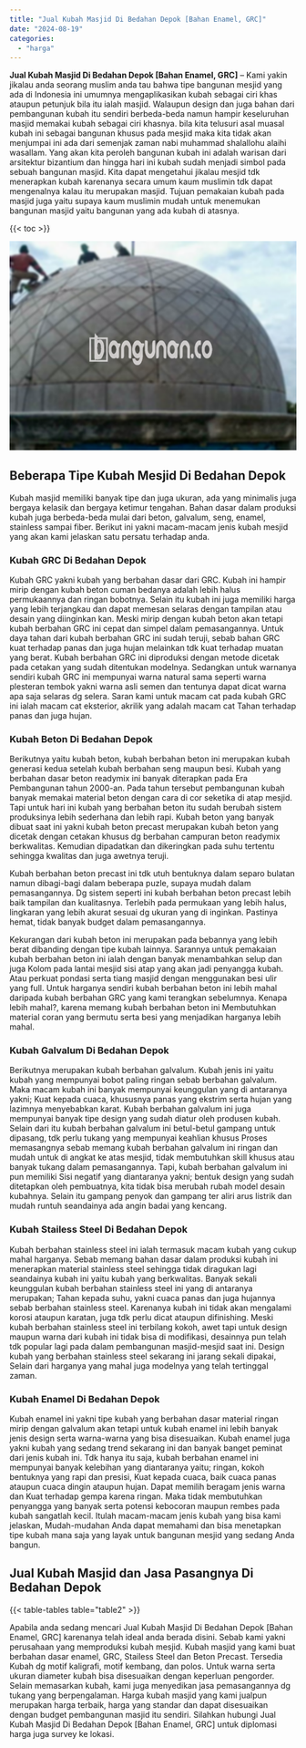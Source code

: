 ```yaml
---
title: "Jual Kubah Masjid Di Bedahan Depok [Bahan Enamel, GRC]"
date: "2024-08-19"
categories: 
  - "harga"
---
```


**Jual Kubah Masjid Di Bedahan Depok \[Bahan Enamel, GRC\]** – Kami yakin jikalau anda seorang muslim anda tau bahwa tipe bangunan mesjid yang ada di Indonesia ini umumnya mengaplikasikan kubah sebagai ciri khas ataupun petunjuk bila itu ialah masjid. Walaupun design dan juga bahan dari pembangunan kubah itu sendiri berbeda-beda namun hampir keseluruhan masjid memakai kubah sebagai ciri khasnya. bila kita telusuri asal muasal kubah ini sebagai bangunan khusus pada mesjid maka kita tidak akan menjumpai ini ada dari semenjak zaman nabi muhammad shalallohu alaihi wasallam. Yang akan kita peroleh bangunan kubah ini adalah warisan dari arsitektur bizantium dan hingga hari ini kubah sudah menjadi simbol pada sebuah bangunan masjid. Kita dapat mengetahui jikalau mesjid tdk menerapkan kubah karenanya secara umum kaum muslimin tdk dapat mengenalnya kalau itu merupakan masjid. Tujuan pemakaian kubah pada masjid juga yaitu supaya kaum muslimin mudah untuk menemukan bangunan masjid yaitu bangunan yang ada kubah di atasnya.

{{< toc >}}

![Jual Kubah Masjid Di Bedahan Depok [Bahan Enamel, GRC]](/images/jual-kubah-masjid-15.png)

## Beberapa Tipe Kubah Mesjid Di Bedahan Depok

Kubah masjid memiliki banyak tipe dan juga ukuran, ada yang minimalis juga bergaya kelasik dan bergaya ketimur tengahan. Bahan dasar dalam produksi kubah juga berbeda-beda mulai dari beton, galvalum, seng, enamel, stainless sampai fiber. Berikut ini yakni macam-macam jenis kubah mesjid yang akan kami jelaskan satu persatu terhadap anda.

### Kubah GRC Di Bedahan Depok

Kubah GRC yakni kubah yang berbahan dasar dari GRC. Kubah ini hampir mirip dengan kubah beton cuman bedanya adalah lebih halus permukaannya dan ringan bobotnya. Selain itu kubah ini juga memiliki harga yang lebih terjangkau dan dapat memesan selaras dengan tampilan atau desain yang diinginkan kan. Meski mirip dengan kubah beton akan tetapi kubah berbahan GRC ini cepat dan simpel dalam pemasangannya. Untuk daya tahan dari kubah berbahan GRC ini sudah teruji, sebab bahan GRC kuat terhadap panas dan juga hujan melainkan tdk kuat terhadap muatan yang berat. Kubah berbahan GRC ini diproduksi dengan metode dicetak pada cetakan yang sudah ditentukan modelnya. Sedangkan untuk warnanya sendiri kubah GRC ini mempunyai warna natural sama seperti warna plesteran tembok yakni warna asli semen dan tentunya dapat dicat warna apa saja selaras dg selera. Saran kami untuk macam cat pada kubah GRC ini ialah macam cat eksterior, akrilik yang adalah macam cat Tahan terhadap panas dan juga hujan.

### Kubah Beton Di Bedahan Depok

Berikutnya yaitu kubah beton, kubah berbahan beton ini merupakan kubah generasi kedua setelah kubah berbahan seng maupun besi. Kubah yang berbahan dasar beton readymix ini banyak diterapkan pada Era Pembangunan tahun 2000-an. Pada tahun tersebut pembangunan kubah banyak memakai material beton dengan cara di cor seketika di atap mesjid. Tapi untuk hari ini kubah yang berbahan beton itu sudah berubah sistem produksinya lebih sederhana dan lebih rapi. Kubah beton yang banyak dibuat saat ini yakni kubah beton precast merupakan kubah beton yang dicetak dengan cetakan khusus dg berbahan campuran beton readymix berkwalitas. Kemudian dipadatkan dan dikeringkan pada suhu tertentu sehingga kwalitas dan juga awetnya teruji.

Kubah berbahan beton precast ini tdk utuh bentuknya dalam separo bulatan namun dibagi-bagi dalam beberapa puzle, supaya mudah dalam pemasangannya. Dg sistem seperti ini kubah berbahan beton precast lebih baik tampilan dan kualitasnya. Terlebih pada permukaan yang lebih halus, lingkaran yang lebih akurat sesuai dg ukuran yang di inginkan. Pastinya hemat, tidak banyak budget dalam pemasangannya.

Kekurangan dari kubah beton ini merupakan pada bebannya yang lebih berat dibanding dengan tipe kubah lainnya. Sarannya untuk pemakaian kubah berbahan beton ini ialah dengan banyak menambahkan selup dan juga Kolom pada lantai mesjid sisi atap yang akan jadi penyangga kubah. Atau perkuat pondasi serta tiang masjid dengan menggunakan besi ulir yang full. Untuk harganya sendiri kubah berbahan beton ini lebih mahal daripada kubah berbahan GRC yang kami terangkan sebelumnya. Kenapa lebih mahal?, karena memang kubah berbahan beton ini Membutuhkan material coran yang bermutu serta besi yang menjadikan harganya lebih mahal.

### Kubah Galvalum Di Bedahan Depok

Berikutnya merupakan kubah berbahan galvalum. Kubah jenis ini yaitu kubah yang mempunyai bobot paling ringan sebab berbahan galvalum. Maka macam kubah ini banyak mempunyai keunggulan yang di antaranya yakni; Kuat kepada cuaca, khususnya panas yang ekstrim serta hujan yang lazimnya menyebabkan karat. Kubah berbahan galvalum ini juga mempunyai banyak tipe design yang sudah diatur oleh produsen kubah. Selain dari itu kubah berbahan galvalum ini betul-betul gampang untuk dipasang, tdk perlu tukang yang mempunyai keahlian khusus Proses memasangnya sebab memang kubah berbahan galvalum ini ringan dan mudah untuk di angkat ke atas mesjid, tidak membutuhkan skill khusus atau banyak tukang dalam pemasangannya. Tapi, kubah berbahan galvalum ini pun memiliki Sisi negatif yang diantaranya yakni; bentuk design yang sudah ditetapkan oleh pembuatnya, kita tidak bisa merubah rubah model desain kubahnya. Selain itu gampang penyok dan gampang ter aliri arus listrik dan mudah runtuh seandainya ada angin badai yang kencang.

### Kubah Stailess Steel Di Bedahan Depok

Kubah berbahan stainless steel ini ialah termasuk macam kubah yang cukup mahal harganya. Sebab memang bahan dasar dalam produksi kubah ini menerapkan material stainless steel sehingga tidak diragukan lagi seandainya kubah ini yaitu kubah yang berkwalitas. Banyak sekali keunggulan kubah berbahan stainless steel ini yang di antaranya merupakan; Tahan kepada suhu, yakni cuaca panas dan juga hujannya sebab berbahan stainless steel. Karenanya kubah ini tidak akan mengalami korosi ataupun karatan, juga tdk perlu dicat ataupun difinishing. Meski kubah berbahan stainless steel ini terbilang kokoh, awet tapi untuk design maupun warna dari kubah ini tidak bisa di modifikasi, desainnya pun telah tdk popular lagi pada dalam pembangunan masjid-mesjid saat ini. Design kubah yang berbahan stainless steel sekarang ini jarang sekali dipakai, Selain dari harganya yang mahal juga modelnya yang telah tertinggal zaman.

### Kubah Enamel Di Bedahan Depok

Kubah enamel ini yakni tipe kubah yang berbahan dasar material ringan mirip dengan galvalum akan tetapi untuk kubah enamel ini lebih banyak jenis design serta warna-warna yang bisa disesuaikan. Kubah enamel juga yakni kubah yang sedang trend sekarang ini dan banyak banget peminat dari jenis kubah ini. Tdk hanya itu saja, kubah berbahan enamel ini mempunyai banyak kelebihan yang diantaranya yaitu; ringan, kokoh bentuknya yang rapi dan presisi, Kuat kepada cuaca, baik cuaca panas ataupun cuaca dingin ataupun hujan. Dapat memilih beragam jenis warna dan Kuat terhadap gempa karena ringan. Maka tidak membutuhkan penyangga yang banyak serta potensi kebocoran maupun rembes pada kubah sangatlah kecil. Itulah macam-macam jenis kubah yang bisa kami jelaskan, Mudah-mudahan Anda dapat memahami dan bisa menetapkan tipe kubah mana saja yang layak untuk bangunan mesjid yang sedang Anda bangun.

## Jual Kubah Masjid dan Jasa Pasangnya Di Bedahan Depok

{{< table-tables table="table2" >}}

Apabila anda sedang mencari Jual Kubah Masjid Di Bedahan Depok \[Bahan Enamel, GRC\] karenanya telah ideal anda berada disini. Sebab kami yakni perusahaan yang memproduksi kubah mesjid. Kubah masjid yang kami buat berbahan dasar enamel, GRC, Stailess Steel dan Beton Precast. Tersedia Kubah dg motif kaligrafi, motif kembang, dan polos. Untuk warna serta ukuran diameter kubah bisa disesuaikan dengan keperluan pengorder. Selain memasarkan kubah, kami juga menyedikan jasa pemasangannya dg tukang yang berpengalaman. Harga kubah masjid yang kami jualpun merupakan harga terbaik, harga yang standar dan dapat disesuaikan dengan budget pembangunan masjid itu sendiri. Silahkan hubungi Jual Kubah Masjid Di Bedahan Depok \[Bahan Enamel, GRC\] untuk diplomasi harga juga survey ke lokasi.

